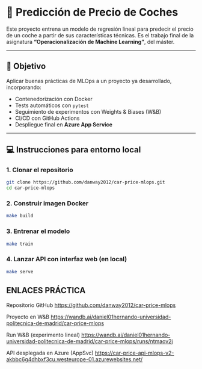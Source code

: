 # 🧠 Predicción de Precio de Coches

Este proyecto entrena un modelo de regresión lineal para predecir el precio de un coche a partir de sus características técnicas. Es el trabajo final de la asignatura **“Operacionalización de Machine Learning”**, del máster.

---

## 🎯 Objetivo

Aplicar buenas prácticas de MLOps a un proyecto ya desarrollado, incorporando:

-  Contenedorización con Docker
-  Tests automáticos con `pytest`
-  Seguimiento de experimentos con Weights & Biases (W&B)
-  CI/CD con GitHub Actions
-  Despliegue final en **Azure App Service**

---



## 💻 Instrucciones para entorno local

### 1. Clonar el repositorio

```bash
git clone https://github.com/danway2012/car-price-mlops.git
cd car-price-mlops
```

### 2. Construir imagen Docker

```bash
make build
```

### 3. Entrenar el modelo

```bash
make train
```


### 4. Lanzar API con interfaz web (en local)

```bash
make serve
```

## ENLACES PRÁCTICA

Repositorio GitHub	https://github.com/danway2012/car-price-mlops

Proyecto en W&B	https://wandb.ai/daniel01hernando-universidad-politecnica-de-madrid/car-price-mlops

Run W&B (experimento lineal)	https://wandb.ai/daniel01hernando-universidad-politecnica-de-madrid/car-price-mlops/runs/ntmaov2j

API desplegada en Azure (AppSvc)	https://car-price-api-mlops-v2-akbbc6g4dhbxf3cu.westeurope-01.azurewebsites.net/